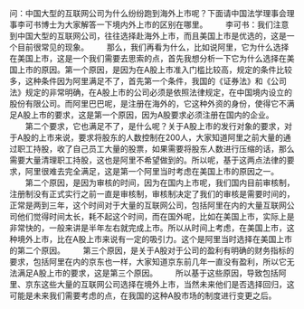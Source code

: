 

<!--
 * @version:
 * @Author:  StevenJokess https://github.com/StevenJokess
 * @Date: 2020-12-13 20:44:29
 * @LastEditors:  StevenJokess https://github.com/StevenJokess
 * @LastEditTime: 2020-12-13 20:44:34
 * @Description:
 * @TODO::
 * @Reference:https://www.bilibili.com/video/av21295743/
-->
问：中国大型的互联网公司为什么纷纷跑到海外上市呢？下面请中国法学理事会理事李可书博士为大家解答一下境内外上市的区别在哪里。
　　李可书：我们注意到中国大型的互联网公司，往往选择赴海外上市，而且美国上市是优选的，这是一个目前很常见的现象。
　　那么，我们再看为什么，比如说阿里，它为什么选择在美国上市，这是一个我们需要去思索的点，首先我想分析一下它为什么选择在美国上市的原因。第一个原因，是因为在A股上市准入门槛比较高，规定的条件比较多，这种条件因为阿里满足不了，首先第一个条件，我国的《证券法》和《公司法》规定的非常明确，在A股上市的公司必须是依照法律规定，在中国境内设立的股份有限公司。而阿里巴巴呢，是注册在海外的，它这种外资的身份，使得它不满足A股上市的要求，这是第一个原因，因为A股要求必须注册在国内的企业。
　　第二个要求，它也满足不了，是什么呢？关于A股上市的发行对象的要求，对于A股的上市来说，要求将股东的人数控制在200人，大家知道阿里之前大量的通过职工持股，收了自己员工大量的股票，如果需要将股东人数进行压缩的话，那么需要大量清理职工持股，这也是阿里不希望做到的。所以呢，基于这两点法律的要求，阿里很难去完全满足，这是第一个阿里当时考虑在美国上市的原因之一。
　　第二个原因，是因为审核的时间，因为在国内上市呢，我们国内目前审核制，注册制没有正式实行之前一直是审核制，审核制决定了我们的审核是需要时间的，正常是两到三年，这个时间对于大量的互联网公司，包括阿里在内的大量互联网公司他们觉得时间太长，耗不起这个时间，而在国外呢，比如在美国上市，实际上是非常快的，一般来讲是半年左右就完成上市。所以从时间上考虑，在美国上市，这种境外上市，比在A股上市来说有一定的吸引力。这个是阿里当时选择在美国上市的第二个原因。
　　第三个原因，是关于A股对于公司的盈利有明确的财务指标的要求，包括阿里在内的京东也一样，大家知道京东前几年一直没有盈利，所以它无法满足A股上市的要求，这是第三个原因。
　　所以基于这些原因，导致包括阿里、京东这些大量的互联网公司选择在境外上市，当然未来他们是否选择回归，这可能是未来我们需要考虑的点，在我国的这种A股市场的制度进行变更之后。

